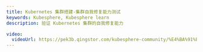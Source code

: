 ```yaml
---
title: Kubernetes 集群搭建-集群自我修复能力测试
keywords: Kubesphere, Kubesphere learn
description: 验证 Kubernetes 集群的自我修复能力

video:
  videoUrl: https://pek3b.qingstor.com/kubesphere-community/%E4%BA%91%E5%8E%9F%E7%94%9F%E5%AE%9E%E6%88%98/38%E3%80%81Kubernetes-%E9%9B%86%E7%BE%A4%E6%90%AD%E5%BB%BA-%E9%9B%86%E7%BE%A4%E8%87%AA%E6%88%91%E4%BF%AE%E5%A4%8D%E8%83%BD%E5%8A%9B%E6%B5%8B%E8%AF%95.mp4
---
```

